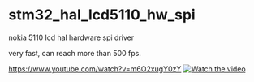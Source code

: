 # stm32_hal_lcd5110_hw_spi
nokia 5110 lcd hal hardware spi driver

very fast, can reach more than 500 fps.


https://www.youtube.com/watch?v=m6O2xugY0zY
[![Watch the video](https://img.youtube.com/vi/m6O2xugY0zY/maxresdefault.jpg)](https://www.youtube.com/watch?v=m6O2xugY0zY)
